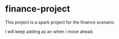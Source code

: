 # finance-project

This project is a spark project for the finance scenario

I will keep adding as an when i move ahead.
